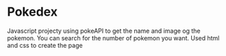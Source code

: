 # Pokedex
Javascript projecty using pokeAPI to get the name and image og the pokemon. You can search for the number of pokemon you want. Used html and css to create the page
